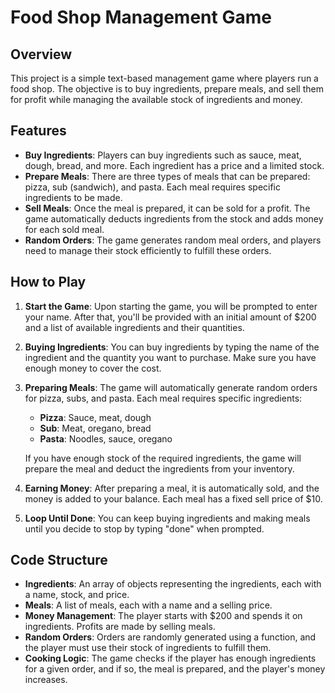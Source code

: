 # Food Shop Management Game

## Overview

This project is a simple text-based management game where players run a food shop. The objective is to buy ingredients, prepare meals, and sell them for profit while managing the available stock of ingredients and money.

## Features

- **Buy Ingredients**: Players can buy ingredients such as sauce, meat, dough, bread, and more. Each ingredient has a price and a limited stock.
- **Prepare Meals**: There are three types of meals that can be prepared: pizza, sub (sandwich), and pasta. Each meal requires specific ingredients to be made.
- **Sell Meals**: Once the meal is prepared, it can be sold for a profit. The game automatically deducts ingredients from the stock and adds money for each sold meal.
- **Random Orders**: The game generates random meal orders, and players need to manage their stock efficiently to fulfill these orders.

## How to Play

1. **Start the Game**:
   Upon starting the game, you will be prompted to enter your name. After that, you'll be provided with an initial amount of $200 and a list of available ingredients and their quantities.

2. **Buying Ingredients**:
   You can buy ingredients by typing the name of the ingredient and the quantity you want to purchase. Make sure you have enough money to cover the cost.

3. **Preparing Meals**:
   The game will automatically generate random orders for pizza, subs, and pasta. Each meal requires specific ingredients:
   - **Pizza**: Sauce, meat, dough
   - **Sub**: Meat, oregano, bread
   - **Pasta**: Noodles, sauce, oregano
   
   If you have enough stock of the required ingredients, the game will prepare the meal and deduct the ingredients from your inventory.

4. **Earning Money**:
   After preparing a meal, it is automatically sold, and the money is added to your balance. Each meal has a fixed sell price of $10.

5. **Loop Until Done**:
   You can keep buying ingredients and making meals until you decide to stop by typing "done" when prompted.

## Code Structure

- **Ingredients**: An array of objects representing the ingredients, each with a name, stock, and price.
- **Meals**: A list of meals, each with a name and a selling price.
- **Money Management**: The player starts with $200 and spends it on ingredients. Profits are made by selling meals.
- **Random Orders**: Orders are randomly generated using a function, and the player must use their stock of ingredients to fulfill them.
- **Cooking Logic**: The game checks if the player has enough ingredients for a given order, and if so, the meal is prepared, and the player's money increases.
